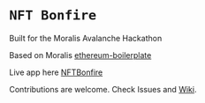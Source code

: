 # `NFT Bonfire`


Built for the Moralis Avalanche Hackathon

Based on Moralis [ethereum-boilerplate](https://ethereum-boilerplate.github.io/ethereum-boilerplate)

Live app here [NFTBonfire](https://nftbonfire.space/)

Contributions are welcome. Check Issues and [Wiki](https://github.com/toledoroy/NFTbonfire/wiki).
